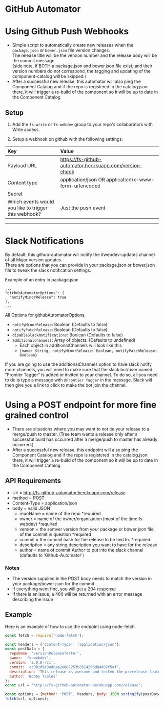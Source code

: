 GitHub Automator
================
# Using Github Push Webhooks
- Simple script to automatically create new releases when the `package.json` or `bower.json` file version changes.  
The release title will be the version number and the release body will be the commit message.  
(side note, if BOTH a package.json and bower.json file exist, and their version numbers do not correspond, the tagging and 
updating of the component-catalog will be skipped.)
- After a successful new release, this automator will also ping the Component Catalog and if the repo is registered in the catalog.json there, it 
will trigger a re-build of the component so it will be up to date in the Component Catalog.

## Setup

1. Add the `fs-write` or `fs-webdev` group to your repo's collaborators with Write access.

2. Setup a webhook on github with the following settings:
  
  | Key | Value |
  |:----|:------|
  | Payload URL | https://fs-github-automator.herokuapp.com/version-check |
  | Content type | application/json OR application/x-www-form-urlencoded |
  | Secret | |
  | Which events would you like to trigger this webhook? | Just the push event |

---  

# Slack Notifications
By default, this github-automator will notify the #webdev-updates channel of all Major version updates.  
There are options that you can provide in your package.json or bower.json file to tweak the slack notification settings.

Example of an entry in package.json
```
...
"githubAutomatorOptions": {
  "notifyMinorRelease": true
},
...
```

All Options for githubAutomatorOptions.
- `notifyMinorRelease`: Boolean (Defaults to false)
- `notifyPatchRelease`: Boolean (Defaults to false)
- `disableSlackNotifications`: Boolean (Defaults to false)
- `additionalChannels`: Array of objects. (Defaults to undefined)
  - Each object in additionalChannels will look like this
  - `{name: String, notifyMinorRelease: Boolean, notifyPatchRelease: Boolean}`

If you are going to use the additionalChannels option to have slack notify more channels, you will need to make sure that
the slack bot/user named "Frontier Tagger" is added or invited to your channel. To do so, all you need to do is type a message with 
`@Frontier Tagger` in the message. Slack will then give you a link to click to make the bot join the channel.

# Using a POST endpoint for more fine grained control
- There are situations where you may want to not tie your release to a merge/push to master. (Tree team wants a release only
after a successful build has occurred after a merge/push to master has already occurred.)
- After a successful new release, this endpoint will also ping the Component Catalog and if the repo is registered in the catalog.json there, it 
will trigger a re-build of the component so it will be up to date in the Component Catalog.

## API Requirements
- Url = http://fs-github-automator.herokuapp.com/release
- method = POST
- Content-Type = application/json
- body = valid JSON
  - repoName = name of the repo *required
  - owner = name of the owner/organization (most of the time fs-webdev) *required
  - version = the semver version from your package or bower json file of the commit in question *required
  - commit = the commit hash for the release to be tied to. *required
  - description = any string description you want to have for the release
  - author = name of commit Author to put into the slack channel (defaults to 'Github-Automator')

### Notes
- The version supplied in the POST body needs to match the version in your package/bower json for the commit
- If everything went fine, you will get a 204 response
- If there is an issue, a 400 will be returned with an error message describing the issue

## Example 
Here is an example of how to use the endpoint using node-fetch
```javascript
const fetch = require('node-fetch');

const headers = {'Content-Type': 'application/json'};
const postData = {
  repoName: 'versionReleaseTester',
  owner: 'fs-webdev',
  version: '2.0.0-rc1',
  commit: 'cc081d9e0ad0aa2e607253b8514296d84d89f5af',
  description: 'This release is awesome and tested the prerelease feature of github-automator. :)',
  author: 'Bobby Tables'
};
const url = 'http://fs-github-automator.herokuapp.com/release';

const options = {method: 'POST', headers, body: JSON.stringify(postData)};
fetch(url, options);
```
